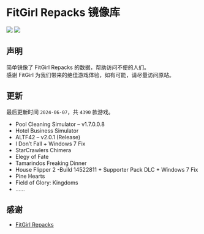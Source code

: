 ﻿# FitGirl Repacks 镜像库
![](https://img.shields.io/badge/ci-passing-brightgreen.svg?logo=github)
![](https://img.shields.io/badge/license-MIT-brightgreen.svg)

## 声明
简单镜像了 FitGirl Repacks 的数据，帮助访问不便的人们。  
感谢 FitGirl 为我们带来的绝佳游戏体验，如有可能，请尽量访问原站。

## 更新
最后更新时间 `2024-06-07`，共 `4390` 款游戏。
- Pool Cleaning Simulator – v1.7.0.0.8
- Hotel Business Simulator
- ALTF42 – v2.0.1 (Release)
- I Don’t Fall + Windows 7 Fix
- StarCrawlers Chimera
- Elegy of Fate
- Tamarindos Freaking Dinner
- House Flipper 2 -Build 14522811 + Supporter Pack DLC + Windows 7 Fix
- Pine Hearts
- Field of Glory: Kingdoms
- ……

## 感谢
- [FitGirl Repacks](https://fitgirl-repacks.site/)

